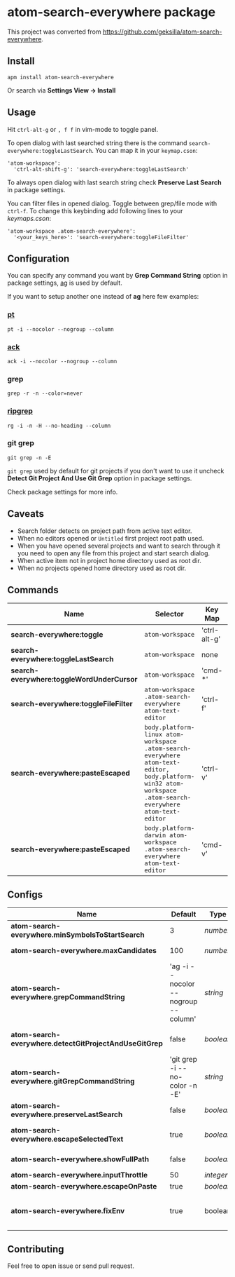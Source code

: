 # atom-search-everywhere package

This project was converted from https://github.com/geksilla/atom-search-everywhere.

## Install

    apm install atom-search-everywhere

Or search via __Settings View -> Install__

## Usage

Hit ```ctrl-alt-g``` or ```, f f``` in vim-mode to toggle panel.

To open dialog with last searched string there is the command ```search-everywhere:toggleLastSearch```. You can map it in your ```keymap.cson```:

```
'atom-workspace':
  'ctrl-alt-shift-g': 'search-everywhere:toggleLastSearch'
```

To always open dialog with last search string check **Preserve Last Search** in package settings.

You can filter files in opened dialog. Toggle between grep/file mode with ```ctrl-f```.
To change this keybinding add following lines to your *keymaps.cson*:

```
'atom-workspace .atom-search-everywhere':
  '<your_keys_here>': 'search-everywhere:toggleFileFilter'
```

## Configuration

You can specify any command you want by **Grep Command String** option in package settings,  [ag](https://github.com/ggreer/the_silver_searcher) is used by default.

If you want to setup another one instead of **ag** here few examples:

### [pt](https://github.com/monochromegane/the_platinum_searcher)

    pt -i --nocolor --nogroup --column

### [ack](https://github.com/petdance/ack2)

    ack -i --nocolor --nogroup --column

### grep

    grep -r -n --color=never

### [ripgrep](https://github.com/BurntSushi/ripgrep)

    rg -i -n -H --no-heading --column

### git grep

    git grep -n -E

```git grep``` used by default for git projects if you don't want to use it uncheck **Detect Git Project And Use Git Grep** option in package settings.

Check package settings for more info.

## Caveats

* Search folder detects on project path from active text editor.
* When no editors opened or `Untitled` first project root path used.
* When you have opened several projects and want to search through it you need to open any file from this project and start search dialog.
* When active item not in project home directory used as root dir.
* When no projects opened home directory used as root dir.

## Commands

Name                            | Selector         | Key Map               | Description
--------------------------------|------------------|-----------------------|----------------------------------------------------------------------
__search-everywhere:toggle__                | `atom-workspace` | 'ctrl-alt-g' | Open search dialog start typing and select item
__search-everywhere:toggleLastSearch__      | `atom-workspace` | none                  | Open dialog with last search string
__search-everywhere:toggleWordUnderCursor__ | `atom-workspace` | 'cmd-*'               | Open dialog with word under cursor
__search-everywhere:toggleFileFilter__      | `atom-workspace .atom-search-everywhere atom-text-editor` | 'ctrl-f'     | When search dialog opened toggle file name filtering on found results
__search-everywhere:pasteEscaped__          | `body.platform-linux atom-workspace .atom-search-everywhere atom-text-editor, body.platform-win32 atom-workspace .atom-search-everywhere atom-text-editor` | 'ctrl-v'     | Paste text to dialog and escape it, you can disable this behavior with `atom-search-everywhere.escapeOnPaste` config
__search-everywhere:pasteEscaped__          | `body.platform-darwin atom-workspace .atom-search-everywhere atom-text-editor` | 'cmd-v'     | Paste text to dialog and escape it, you can disable this behavior with `atom-search-everywhere.escapeOnPaste` config


## Configs

Name                                              | Default                              | Type      | Description
--------------------------------------------------|--------------------------------------|-----------|-----------------------------------------------------------------------------------
__atom-search-everywhere.minSymbolsToStartSearch__       | 3                                    | _number_  | Start search after N symbol
__atom-search-everywhere.maxCandidates__                 | 100                                  | _number_  | Maximum count of displayed items
__atom-search-everywhere.grepCommandString__             | 'ag -i --nocolor --nogroup --column' | _string_  | Grep command
__atom-search-everywhere.detectGitProjectAndUseGitGrep__ | false                                | _boolean_ | Always use `git grep` when opened project is a git repository
__atom-search-everywhere.gitGrepCommandString__          | 'git grep -i --no-color -n -E'       | _string_  | `git grep` command used when `detectGitProjectAndUseGitGrep` is true
__atom-search-everywhere.preserveLastSearch__            | false                                | _boolean_ | Use last search string as input for search dialog
__atom-search-everywhere.escapeSelectedText__            | true                                 | _boolean_ | Escape special characters when dialog opened with selected text
__atom-search-everywhere.showFullPath__                  | false                                | _boolean_ | Show full file path instead of file name
__atom-search-everywhere.inputThrottle__                 | 50                                   | _integer_ | Input throttle
__atom-search-everywhere.escapeOnPaste__                 | true                                 | _boolean_ | Escape pasted text
__atom-search-everywhere.fixEnv__                        | true                                 | boolean   | Will fix $PATH variable when running your favourite grep tool, environment package should be installed.


## Contributing

Feel free to open issue or send pull request.
